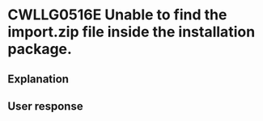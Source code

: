 # CWLLG0516E Unable to find the import.zip file inside the installation package.

## Explanation

## User response